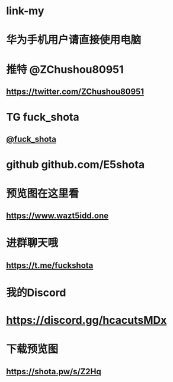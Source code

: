 # link-my
# 华为手机用户请直接使用电脑
# 推特 @ZChushou80951
## https://twitter.com/ZChushou80951
# TG   fuck_shota
## [@fuck_shota](https://t.me/fuck_shota)
# github  github.com/E5shota
# 预览图在这里看
## https://www.wazt5idd.one
# 进群聊天哦
## https://t.me/fuckshota
# 我的Discord
# https://discord.gg/hcacutsMDx
# 下载预览图
## https://shota.pw/s/Z2Hq
